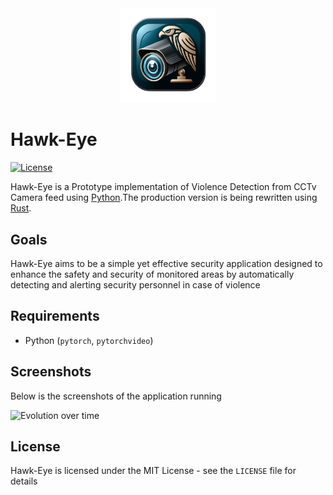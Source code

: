 
<div align="center">
  <img src="Hawk-Eye\logo.png" alt=" " width="30%">
</div>

# Hawk-Eye


[![License](http://img.shields.io/badge/license-MIT-blue.svg)](https://github.com/natisitotaw/Hawk-Eye-/blob/main/LICENSE)



Hawk-Eye is a Prototype implementation of Violence Detection from CCTv Camera feed using [Python](https://www.python.org/).The production version is being rewritten using [Rust](http://www.rust-lang.org). 


## Goals

Hawk-Eye aims to be a simple yet effective security application designed to enhance the safety and security of monitored areas by automatically detecting and alerting security personnel in case of violence



## Requirements

- Python (`pytorch`, `pytorchvideo`)


## Screenshots
Below is the screenshots of the application running



![Evolution over time](https://github.com/uutils/coreutils-tracking/blob/main/gnu-results.png?raw=true)





## License

Hawk-Eye is licensed under the MIT License - see the `LICENSE` file for details

